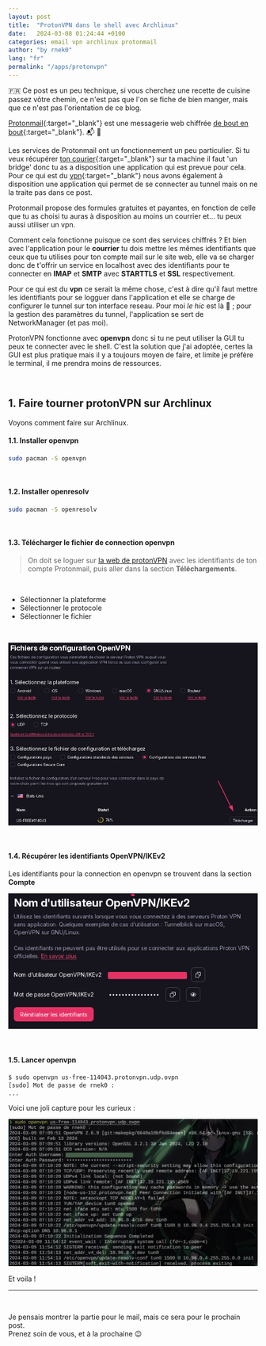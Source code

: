 ```yaml
---
layout: post
title:  "ProtonVPN dans le shell avec Archlinux"
date:   2024-03-08 01:24:44 +0100
categories: email vpn archlinux protonmail
author: "by rnek0"
lang: "fr"
permalink: "/apps/protonvpn"
---
```


🇫🇷 Ce post es un peu technique, si vous cherchez une recette de cuisine passez vôtre chemin, ce n'est pas que l'on se fiche de bien manger, mais que ce n'est pas l'orientation de ce blog. 

[Protonmail](https://fr.wikipedia.org/wiki/Proton_Mail){:target="_blank"} est une messagerie web chiffrée [de bout en bout](https://fr.wikipedia.org/wiki/Chiffrement_de_bout_en_bout){:target="_blank"}. 📬 🔐

Les services de Protonmail ont un fonctionnement un peu particulier. Si tu veux récupérer [ton courier](https://account.proton.me/login){:target="_blank"} sur ta machine il faut 'un bridge' donc tu as a disposition une application qui est prevue pour cela.  
Pour ce qui est du [vpn](https://account.protonvpn.com/){:target="_blank"} nous avons également à disposition une application qui permet de se connecter au tunnel mais on ne la traite pas dans ce post.

Protonmail propose des formules gratuites et payantes, en fonction de celle que tu as choisi tu auras à disposition au moins un courrier et... tu peux aussi utiliser un vpn.

Comment cela fonctionne puisque ce sont des services chiffrés ? Et bien avec l'application pour le **courrier** tu dois mettre les mêmes identifiants que ceux que tu utilises pour ton compte mail sur le site web, elle va se charger donc de t'offrir un service en localhost avec des identifiants pour te connecter en **IMAP** et **SMTP** avec **STARTTLS** et **SSL** respectivement.

Pour ce qui est du **vpn** ce serait la même chose, c'est à dire qu'il faut mettre les identifiants pour se logguer dans l'application et elle se charge de configurer le tunnel sur ton interface reseau. Pour moi _le hic_ est là 🤔 ; pour la gestion des paramètres du tunnel, l'application se sert de NetworkManager (et pas moi).

ProtonVPN fonctionne avec **openvpn** donc si tu ne peut utiliser la GUI tu peux te connecter avec le shell.
C'est la solution que j'ai adoptée, certes la GUI est plus pratique mais il y a toujours moyen de faire, et limite je préfère le terminal, il me prendra moins de ressources.  

&nbsp;

## 1. Faire tourner protonVPN sur Archlinux

 Voyons comment faire sur Archlinux.


#### 1.1. Installer openvpn

```bash
sudo pacman -S openvpn
```

&nbsp;

#### 1.2. Installer openresolv

```bash
sudo pacman -S openresolv
```

&nbsp;

#### 1.3. Télécharger le fichier de connection openvpn 

>On doit se loguer sur [la web de protonVPN](https://account.protonvpn.com/) avec les identifiants de ton compte Protonmail, puis aller dans la section **Téléchargements**.

&nbsp;

- Sélectionner la plateforme
- Sélectionner le protocole
- Sélectionner le fichier

&nbsp;

![Télécharger le fichier .ovpn](/assets/proton/open_vpn_file_down.png)

&nbsp;

#### 1.4. Récupérer les identifiants OpenVPN/IKEv2

Les identifiants pour la connection en openvpn se trouvent dans la section **Compte** 

![Récupérer les identifiants](/assets/proton/pVPN.png)

&nbsp;

#### 1.5. Lancer openvpn

```
$ sudo openvpn us-free-114043.protonvpn.udp.ovpn
[sudo] Mot de passe de rnek0 : 
...
```

Voici une joli capture pour les curieux :

![Session openvpn avec ProtonVPN](/assets/proton/pVPN-resultado.png)

Et voila !

---

&nbsp;

Je pensais montrer la partie pour le mail, mais ce sera pour le prochain post.  
Prenez soin de vous, et à la prochaine :wink:
